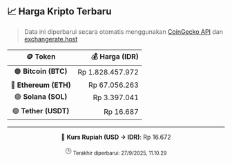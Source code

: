 

<!-- HARGA_KRIPTO -->
## 📈 Harga Kripto Terbaru

> Data ini diperbarui secara otomatis menggunakan [CoinGecko API](https://www.coingecko.com/) dan [exchangerate.host](https://exchangerate.host/)

<div align="center">

| 🪙 Token | 💰 Harga (IDR) |
|:------:|---------------:|
| 🟠 **Bitcoin (BTC)**   | Rp 1.828.457.972 |
| 🔵 **Ethereum (ETH)**  | Rp 67.056.263 |
| 🟣 **Solana (SOL)**    | Rp 3.397.041 |
| 🟢 **Tether (USDT)**   | Rp 16.687 |

---

💱 **Kurs Rupiah (USD → IDR)**: Rp 16.672

🕒 <sub>Terakhir diperbarui: 27/9/2025, 11.10.29</sub>

</div>
<!-- /HARGA_KRIPTO -->